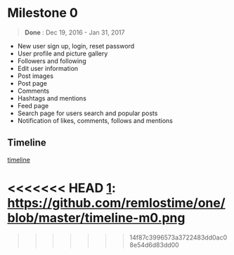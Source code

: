 # Milestone 0
> **Done** : Dec 19, 2016  - Jan 31, 2017
* New user sign up, login, reset password
* User profile and picture gallery
* Followers and following
* Edit user information
* Post images
* Post page
* Comments
* Hashtags and mentions
* Feed page
* Search page for users search and popular posts
* Notification of likes, comments, follows and mentions

## Timeline
[timeline][1]

<<<<<<< HEAD
[1]:	https://github.com/remlostime/one/blob/master/timeline-m0.png
=======
[1]:	https://github.com/remlostime/one/blob/master/iOS-timeline-m0.png
>>>>>>> 14f87c3996573a3722483dd0ac08e54d6d83dd00
